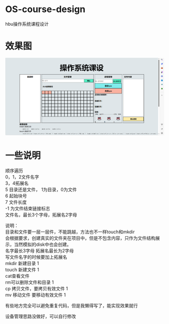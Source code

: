 # OS-course-design
hbu操作系统课程设计

# 效果图  
![Alt text](image.png)  

# 一些说明
 
顺序遍历  
0，1，2文件名字  
3，4拓展名  
5 目录还是文件， 1为目录，0为文件  
6 起始块号  
7 文件长度   
-1 为文件结束链接标志  
文件名，最长3个字母，拓展名2字母  

说明：  
目录和文件要一层一层件，不能跳越，方法也不一样touch和mkdir  
会根据要求，创建真实的文件夹在项目中，但是不包含内容，只作为文件结构展示，当然模拟的disk中也会创建。  
名字最长3字母 拓展名最长为2字母  
写文件名字的时候要加上拓展名  
mkdir 新建目录 1  
touch 新建文件 1  
cat查看文件   
rm可以删除文件和目录 1  
cp 拷贝文件，要拷贝有效文件 1  
mv 移动文件 要移动有效文件 1  

有些地方完全可以避免重复代码，但是我懒得写了，能实现效果就行  

设备管理思路没做好，可以自行修改  